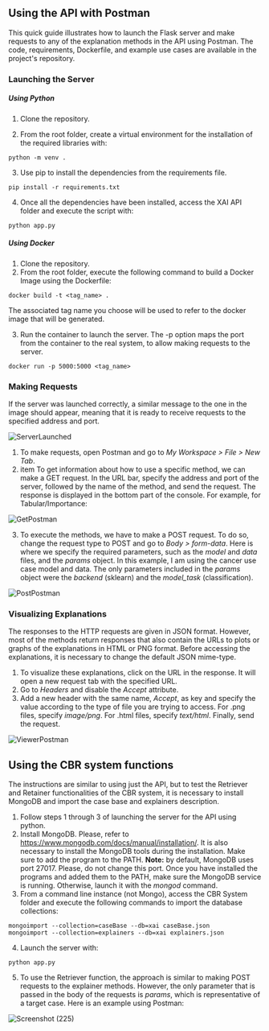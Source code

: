 ## Using the API with Postman

This quick guide illustrates how to launch the Flask server and make requests to any of the explanation methods in the API using Postman. The code, requirements, Dockerfile, and example use cases are available in the project's repository.

### Launching the Server

##### Using Python

1) Clone the repository.

2) From the root folder, create a virtual environment for the installation of the required libraries with:

           
```console
python -m venv .
```
                
            
3) Use pip to install the dependencies from the requirements file.

```console
pip install -r requirements.txt
```
            
4) Once all the dependencies have been installed, access the XAI API folder and execute the script with:

```console
python app.py
```
    

##### Using Docker

1) Clone the repository.
2) From the root folder, execute the following command to build a Docker Image using the Dockerfile:
    
```console
docker build -t <tag_name> .
```
The associated tag name you choose will be used to refer to the docker image that will be generated.

3) Run the container to launch the server. The -p option maps the port from the container to the real system, to allow making requests to the server.

```console
docker run -p 5000:5000 <tag_name>
```
    
### Making Requests

If the server was launched correctly, a similar message to the one in the image should appear, meaning that it is ready to receive requests to the specified address and port.

![ServerLaunched](https://user-images.githubusercontent.com/71895708/170830447-760dce21-69b3-4538-ab37-22f6d058ed1f.PNG)

1) To make requests, open Postman and go to *My Workspace > File > New Tab*.
2) item To get information about how to use a specific method, we can make a GET request. In the URL bar, specify the address and port of the server, followed by the name of the method, and send the request. The response is displayed in the bottom part of the console. For example, for Tabular/Importance:
    
![GetPostman](https://user-images.githubusercontent.com/71895708/170830521-5fa44c83-c121-4903-9621-d04feb94e121.PNG)
    
3) To execute the methods, we have to make a POST request. To do so, change the request type to POST and go to *Body > form-data*. Here is where we specify the required parameters, such as the *model* and *data* files, and the *params* object. In this example, I am using the cancer use case model and data. The only parameters included in the *params* object were the *backend* (sklearn) and the *model\_task* (classification).

![PostPostman](https://user-images.githubusercontent.com/71895708/170830600-62e2fdea-dc15-4dee-b0eb-9e2c24942b3b.PNG)


### Visualizing Explanations

The responses to the HTTP requests are given in JSON format. However, most of the methods return responses that also contain the URLs to plots or graphs of the explanations in HTML or PNG format. Before accessing the explanations, it is necessary to change the default JSON mime-type.

1) To visualize these explanations, click on the URL in the response. It will open a new request tab with the specified URL.
2) Go to *Headers* and disable the *Accept* attribute.
3) Add a new header with the same name, *Accept*, as key and specify the value according to the type of file you are trying to access. For .png files, specify *image/png*. For .html files, specify *text/html*. Finally, send the request.
    
![ViewerPostman](https://user-images.githubusercontent.com/71895708/170830655-23bb69f2-321d-4851-acb9-d8012b51ae2c.PNG)
    
## Using the CBR system functions

The instructions are similar to using just the API, but to test the Retriever and Retainer functionalities of the CBR system, it is necessary to install MongoDB and import the case base and explainers description.

1) Follow steps 1 through 3 of launching the server for the API using python.
2) Install MongoDB. Please, refer to https://www.mongodb.com/docs/manual/installation/. It is also necessary to install the MongoDB tools during the installation. Make sure to add the program to the PATH. **Note:** by default, MongoDB uses port 27017. Please, do not change this port. Once you have installed the programs and added them to the PATH, make sure the MongoDB service is running. Otherwise, launch it with the *mongod* command.
3) From a command line instance (not Mongo), access the CBR System folder and execute the following commands to import the database collections:
```console
mongoimport --collection=caseBase --db=xai caseBase.json
mongoimport --collection=explainers --db=xai explainers.json
```
4) Launch the server with:

```console
python app.py
``` 
5) To use the Retriever function, the approach is similar to making POST requests to the explainer methods. However, the only parameter that is passed in the body of the requests is *params*, which is representative of a target case. Here is an example using Postman:

![Screenshot (225)](https://user-images.githubusercontent.com/71895708/170834112-4091ab51-160c-43b3-ba9a-d4a7d7b08871.png)

